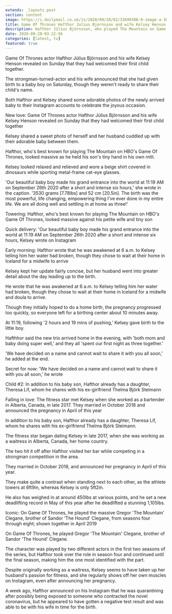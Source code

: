 ```yaml
---
extends: _layouts.post
section: content
image: https://i.dailymail.co.uk/1s/2020/09/28/02/33699308-0-image-a-30_1601254948390.jpg 
title: Game Of Thrones Hafthor Julius Bjornsson and wife Kelsey Henson announce birth of their first child 
description: Hafthor Júlíus Björnsson, who played The Mountain on Game Of Thrones, welcomed his second child and first with his wife Kelsey Henson. The two had a boy but didnt share his name. 
date: 2020-09-28-03-22-56 
categories: [latest, tv] 
featured: true 
--- 
```

Game Of Thrones actor Hafthor Júlíus Björnsson and his wife Kelsey Henson revealed on Sunday that they had welcomed their first child together.

The strongman-turned-actor and his wife announced that she had given birth to a baby boy on Saturday, though they weren't ready to share their child's name.

Both Hafthor and Kelsey shared some adorable photos of the newly arrived baby to their Instagram accounts to celebrate the joyous occasion. 

New love: Game Of Thrones actor Hafthor Júlíus Björnsson and his wife Kelsey Henson revealed on Sunday that they had welcomed their first child together

Kelsey shared a sweet photo of herself and her husband cuddled up with their adorable baby between them.

Hafthor, who's best known for playing The Mountain on HBO's Game Of Thrones, looked massive as he held his son's tiny hand in his own mitt.

Kelsey looked relaxed and relieved and wore a beige shirt covered in dinosaurs while sporting metal-frame cat-eye glasses.

'Our beautiful baby boy made his grand entrance into the world at 11:19 AM on September 26th 2020 after a short and intense six hours,' she wrote in the caption. '3530 grams [7.78lbs] and 52 cm [20.5in]. The birth was the most powerful, life changing, empowering thing I’ve ever done in my entire life. We are all doing well and settling in at home as three!'

Towering: Hafthor, who's best known for playing The Mountain on HBO's Game Of Thrones, looked massive against his petite wife and tiny son

Quick delivery: 'Our beautiful baby boy made his grand entrance into the world at 11:19 AM on September 26th 2020 after a short and intense six hours, Kelsey wrote on Instagram

Early morning: Hafthor wrote that he was awakened at 6 a.m. to Kelsey telling him her water had broken, though they chose to wait at their home in Iceland for a midwife to arrive

Kelsey kept her update fairly concise, but her husband went into greater detail about the day leading up to the birth.

He wrote that he was awakened at 6 a.m. to Kelsey telling him her water had broken, though they chose to wait at their home in Iceland for a midwife and doula to arrive.

Though they initially hoped to do a home birth, the pregnancy progressed too quickly, so everyone left for a birthing center about 10 minutes away.

At 11:19, following '2 hours and 19 mins of pushing,' Kelsey gave birth to the little boy.

Hafthhor said the new trio arrived home in the evening, with 'both mom and baby doing super well,' and they all 'spent our first night as three together.'

'We have decided on a name and cannot wait to share it with you all soon,' he added at the end. 

Secret for now: 'We have decided on a name and cannot wait to share it with you all soon,' he wrote

Child #2: In addition to his baby son, Hafthor already has a daughter, Theresa Líf, whom he shares with his ex-girlfriend Thelma Björk Steimann

Falling in love: The fitness star met Kelsey when she worked as a bartender in Alberta, Canada, in late 2017. They married in October 2018 and announced the pregnancy in April of this year

In addition to his baby son, Hafthor already has a daughter, Theresa Líf, whom he shares with his ex-girlfriend Thelma Björk Steimann.

The fitness star began dating Kelsey in late 2017, when she was working as a waitress in Alberta, Canada, her home country.

The two hit it off after Hafthor visited her bar while competing in a strongman competition in the area. 

They married in October 2018, and announced her pregnancy in April of this year. 

They make quite a contrast when standing next to each other, as the athlete towers at 6ft9in, whereas Kelsey is only 5ft2in.

He also has weighed in at around 450lbs at various points, and he set a new deadlifting record in May of this year after he deadlifted a stunning 1,105lbs. 

Iconic: On Game Of Thrones, he played the massive Gregor 'The Mountain' Clegane, brother of Sandor 'The Hound' Clegane, from seasons four through eight; shown together in April 2019

On Game Of Thrones, he played Gregor 'The Mountain' Clegane, brother of Sandor 'The Hound' Clegane.

The character was played by two different actors in the first two seasons of the series, but Hafthor took over the role in season four and continued until the final season, making him the one most identified with the part.

Despite originally working as a waitress, Kelsey seems to have taken up her husband's passion for fitness, and she regularly shows off her own muscles on Instagram, even after announcing her pregnancy.

A week ago, Hafthor announced on his Instagram that he was quarantining after possibly being exposed to someone who contracted the novel coronavirus, but he appeared to have gotten a negative test result and was able to be with his wife in time for the birth.

